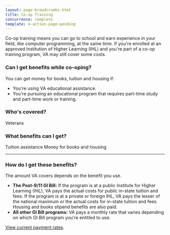 ```yaml
---
layout: page-breadcrumbs.html
title: Co-op Training
concurrence: complete
template: 4-action-page-pending
---
```


Co-op training means you can go to school and earn experience in your field, like computer programming, at the same time. If you're enrolled at an approved Institution of Higher Learning (IHL) and you're part of a co-op training program, VA may still cover some costs.

<div class="call-out" markdown="1">

### Can I get benefits while co-oping?
You can get money for books, tuition and housing if:

  - You're using VA educational assistance.
  - You're pursuing an educational program that requires part-time study and part-time work or training.

### Who's covered?
Veterans
</div>


### What benefits can I get?

Tuition assistance
Money for books and housing 

-----

### How do I get these benefits?

The amount VA covers depends on the benefit you use.

- **The Post-9/11 GI Bill:** If the program is at a public Institute for Higher Learning (IHL), VA pays the actual costs for public in-state tuition and fees. If the program is at a private or foreign IHL, VA pays the lesser of the national maximum or the actual costs for in-state tuition and fees. Housing and books stipend benefits are also paid.
- **All other GI Bill programs:** VA pays a monthly rate that varies depending on which GI Bill program you're entitled to use. 

[View current payment rates](http://www.benefits.va.gov/gibill/resources/benefits_resources/rate_tables.asp).
